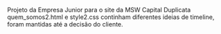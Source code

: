 Projeto da Empresa Junior para o site da MSW Capital
Duplicata quem_somos2.html e style2.css continham diferentes ideias de timeline, foram mantidas até a decisão do cliente. 

